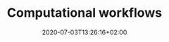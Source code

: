 ---
title: "Computational workflows"
date: 2020-07-03T13:26:16+02:00
lastmod: 2020-07-03T13:26:16+02:00
icon: "ti-package"
description: "Information about computational workflows"
weight: "600"
type: "docs"
---